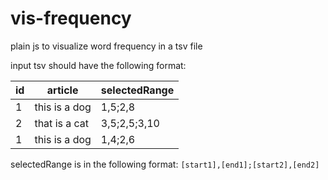 # vis-frequency
plain js to visualize word frequency in a tsv file

input tsv should have the following format:

| id      | article        | selectedRange |
| ------- | -------------- | ------------- |
| 1       | this is a dog  | 1,5;2,8       |
| 2       | that is a cat  | 3,5;2,5;3,10  |
| 1       | this is a dog  | 1,4;2,6       |

selectedRange is in the following format:
`[start1],[end1];[start2],[end2]`
